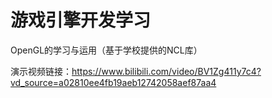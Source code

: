 # 游戏引擎开发学习

OpenGL的学习与运用（基于学校提供的NCL库）

演示视频链接：https://www.bilibili.com/video/BV1Zg411y7c4?vd_source=a02810ee4fb19aeb12742058aef87aa4
